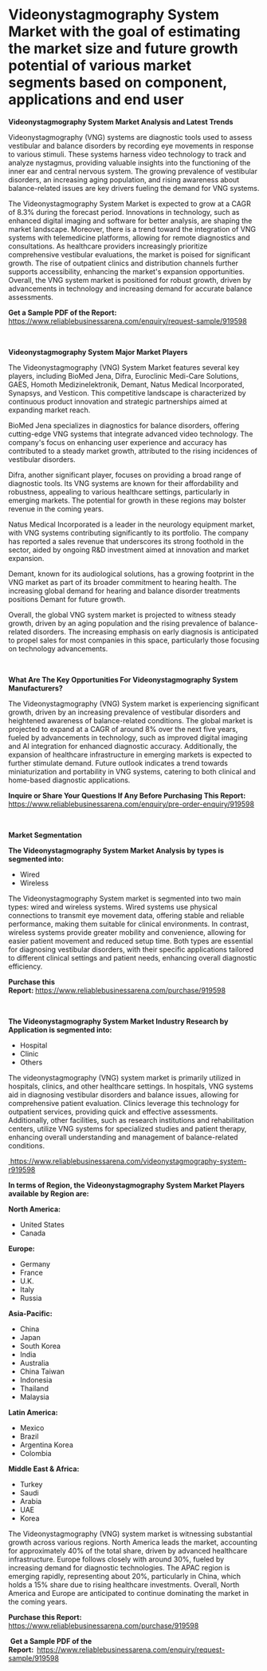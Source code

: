 <p><h1>Videonystagmography System Market with the goal of estimating the market size and future growth potential of various market segments based on component, applications and end user</h1></p><p><strong>Videonystagmography System Market Analysis and Latest Trends</strong></p>
<p><p>Videonystagmography (VNG) systems are diagnostic tools used to assess vestibular and balance disorders by recording eye movements in response to various stimuli. These systems harness video technology to track and analyze nystagmus, providing valuable insights into the functioning of the inner ear and central nervous system. The growing prevalence of vestibular disorders, an increasing aging population, and rising awareness about balance-related issues are key drivers fueling the demand for VNG systems.</p><p>The Videonystagmography System Market is expected to grow at a CAGR of 8.3% during the forecast period. Innovations in technology, such as enhanced digital imaging and software for better analysis, are shaping the market landscape. Moreover, there is a trend toward the integration of VNG systems with telemedicine platforms, allowing for remote diagnostics and consultations. As healthcare providers increasingly prioritize comprehensive vestibular evaluations, the market is poised for significant growth. The rise of outpatient clinics and distribution channels further supports accessibility, enhancing the market's expansion opportunities. Overall, the VNG system market is positioned for robust growth, driven by advancements in technology and increasing demand for accurate balance assessments.</p></p>
<p><strong>Get a Sample PDF of the Report:&nbsp;</strong> <a href="https://www.reliablebusinessarena.com/enquiry/request-sample/919598?utm_campaign=3573&utm_medium=2&utm_source=Github&utm_content=ia&utm_term=18042025&utm_id=videonystagmography-system">https://www.reliablebusinessarena.com/enquiry/request-sample/919598</a></p>
<p>&nbsp;</p>
<p><strong>Videonystagmography System Major Market Players</strong></p>
<p><p>The Videonystagmography (VNG) System Market features several key players, including BioMed Jena, Difra, Euroclinic Medi-Care Solutions, GAES, Homoth Medizinelektronik, Demant, Natus Medical Incorporated, Synapsys, and Vesticon. This competitive landscape is characterized by continuous product innovation and strategic partnerships aimed at expanding market reach.</p><p>BioMed Jena specializes in diagnostics for balance disorders, offering cutting-edge VNG systems that integrate advanced video technology. The company's focus on enhancing user experience and accuracy has contributed to a steady market growth, attributed to the rising incidences of vestibular disorders.</p><p>Difra, another significant player, focuses on providing a broad range of diagnostic tools. Its VNG systems are known for their affordability and robustness, appealing to various healthcare settings, particularly in emerging markets. The potential for growth in these regions may bolster revenue in the coming years.</p><p>Natus Medical Incorporated is a leader in the neurology equipment market, with VNG systems contributing significantly to its portfolio. The company has reported a sales revenue that underscores its strong foothold in the sector, aided by ongoing R&D investment aimed at innovation and market expansion.</p><p>Demant, known for its audiological solutions, has a growing footprint in the VNG market as part of its broader commitment to hearing health. The increasing global demand for hearing and balance disorder treatments positions Demant for future growth.</p><p>Overall, the global VNG system market is projected to witness steady growth, driven by an aging population and the rising prevalence of balance-related disorders. The increasing emphasis on early diagnosis is anticipated to propel sales for most companies in this space, particularly those focusing on technology advancements.</p></p>
<p>&nbsp;</p>
<p><strong>What Are The Key Opportunities For Videonystagmography System Manufacturers?</strong></p>
<p><p>The Videonystagmography (VNG) System market is experiencing significant growth, driven by an increasing prevalence of vestibular disorders and heightened awareness of balance-related conditions. The global market is projected to expand at a CAGR of around 8% over the next five years, fueled by advancements in technology, such as improved digital imaging and AI integration for enhanced diagnostic accuracy. Additionally, the expansion of healthcare infrastructure in emerging markets is expected to further stimulate demand. Future outlook indicates a trend towards miniaturization and portability in VNG systems, catering to both clinical and home-based diagnostic applications.</p></p>
<p><strong>Inquire or Share Your Questions If Any Before Purchasing This Report:</strong> <a href="https://www.reliablebusinessarena.com/enquiry/pre-order-enquiry/919598?utm_campaign=3573&utm_medium=2&utm_source=Github&utm_content=ia&utm_term=18042025&utm_id=videonystagmography-system">https://www.reliablebusinessarena.com/enquiry/pre-order-enquiry/919598</a></p>
<p>&nbsp;</p>
<p><strong>Market Segmentation</strong></p>
<p><strong>The Videonystagmography System Market Analysis by types is segmented into:</strong></p>
<p><ul><li>Wired</li><li>Wireless</li></ul></p>
<p><p>The Videonystagmography System market is segmented into two main types: wired and wireless systems. Wired systems use physical connections to transmit eye movement data, offering stable and reliable performance, making them suitable for clinical environments. In contrast, wireless systems provide greater mobility and convenience, allowing for easier patient movement and reduced setup time. Both types are essential for diagnosing vestibular disorders, with their specific applications tailored to different clinical settings and patient needs, enhancing overall diagnostic efficiency.</p></p>
<p><strong>Purchase this Report:&nbsp;</strong><a href="https://www.reliablebusinessarena.com/purchase/919598?utm_campaign=3573&utm_medium=2&utm_source=Github&utm_content=ia&utm_term=18042025&utm_id=videonystagmography-system">https://www.reliablebusinessarena.com/purchase/919598</a></p>
<p>&nbsp;</p>
<p><strong>The Videonystagmography System Market Industry Research by Application is segmented into:</strong></p>
<p><ul><li>Hospital</li><li>Clinic</li><li>Others</li></ul></p>
<p><p>The videonystagmography (VNG) system market is primarily utilized in hospitals, clinics, and other healthcare settings. In hospitals, VNG systems aid in diagnosing vestibular disorders and balance issues, allowing for comprehensive patient evaluation. Clinics leverage this technology for outpatient services, providing quick and effective assessments. Additionally, other facilities, such as research institutions and rehabilitation centers, utilize VNG systems for specialized studies and patient therapy, enhancing overall understanding and management of balance-related conditions.</p></p>
<p><a href="https://www.reliablebusinessarena.com/videonystagmography-system-r919598?utm_campaign=3573&utm_medium=2&utm_source=Github&utm_content=ia&utm_term=18042025&utm_id=videonystagmography-system">&nbsp;https://www.reliablebusinessarena.com/videonystagmography-system-r919598</a></p>
<p><strong>In terms of Region, the Videonystagmography System Market Players available by Region are:</strong></p>
<p>
    <p> <strong> North America: </strong>
        <ul>
            <li>United States</li>
            <li>Canada</li>
        </ul>
        </p> 
    <p> <strong> Europe: </strong>
        <ul>
            <li>Germany</li>
            <li>France</li>
            <li>U.K.</li>
            <li>Italy</li>
            <li>Russia</li>
        </ul>
        </p> 
    <p> <strong> Asia-Pacific: </strong>
        <ul>
            <li>China</li>
            <li>Japan</li>
            <li>South Korea</li>
            <li>India</li>
            <li>Australia</li>
            <li>China Taiwan</li>
            <li>Indonesia</li>
            <li>Thailand</li>
            <li>Malaysia</li>
        </ul>
        </p> 
    <p> <strong> Latin America: </strong>
        <ul>
            <li>Mexico</li>
            <li>Brazil</li>
            <li>Argentina Korea</li>
            <li>Colombia</li>
        </ul>
        </p> 
    <p> <strong> Middle East & Africa: </strong>
        <ul>
            <li>Turkey</li>
            <li>Saudi</li>
            <li>Arabia</li>
            <li>UAE</li>
            <li>Korea</li>
        </ul>
    </p>
    </p>
<p><p>The Videonystagmography (VNG) system market is witnessing substantial growth across various regions. North America leads the market, accounting for approximately 40% of the total share, driven by advanced healthcare infrastructure. Europe follows closely with around 30%, fueled by increasing demand for diagnostic technologies. The APAC region is emerging rapidly, representing about 20%, particularly in China, which holds a 15% share due to rising healthcare investments. Overall, North America and Europe are anticipated to continue dominating the market in the coming years.</p></p>
<p><strong>Purchase this Report: </strong><a href="https://www.reliablebusinessarena.com/purchase/919598?utm_campaign=3573&utm_medium=2&utm_source=Github&utm_content=ia&utm_term=18042025&utm_id=videonystagmography-system">https://www.reliablebusinessarena.com/purchase/919598</a></p>
<p>&nbsp;<strong>Get a Sample PDF of the Report:&nbsp;&nbsp;</strong><a href="https://www.reliablebusinessarena.com/enquiry/request-sample/919598?utm_campaign=3573&utm_medium=2&utm_source=Github&utm_content=ia&utm_term=18042025&utm_id=videonystagmography-system">https://www.reliablebusinessarena.com/enquiry/request-sample/919598</a></p>
<p><strong></strong></p>
<p><p></p><p></p><p></p></p>